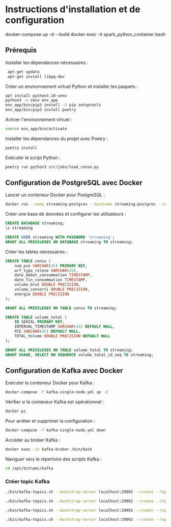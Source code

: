 # Instructions d'installation et de configuration
docker-compose up -d --build
docker exec -it spark_python_container bash
## Prérequis

Installer les dépendances nécessaires :

```bash
 apt-get update
 apt-get install libpq-dev
```

Créer un environnement virtuel Python et installer les paquets :

```bash
apt install python3.10-venv
python3 -m venv env_app
env_app/bin/pip3 install -U pip setuptools
env_app/bin/pip3 install poetry 
```

Activer l'environnement virtuel :

```bash
source env_app/bin/activate
```


Installer les dépendances du projet avec Poetry :

```bash
poetry install
```

Exécuter le script Python :

```bash
poetry run python3 src/jobs/load_conso.py
```

## Configuration de PostgreSQL avec Docker

Lancer un conteneur Docker pour PostgreSQL :

```bash
docker run --name streaming-postgres --hostname streaming-postgres --network pysparkappblanche_default -p 5432:5432 -e POSTGRES_PASSWORD=postgres -e POSTGRES_USER=postgres -d postgres
```

Créer une base de données et configurer les utilisateurs :

```sql
CREATE DATABASE streaming;
\c streaming

CREATE USER streaming WITH PASSWORD 'streaming';
GRANT ALL PRIVILEGES ON DATABASE streaming TO streaming;
```

Créer les tables nécessaires :

```sql
CREATE TABLE conso (
    num_pce VARCHAR(45) PRIMARY KEY,
    arf_type_releve VARCHAR(45),
    date_debut_consommation TIMESTAMP,
    date_fin_consommation TIMESTAMP,
    volume_brut DOUBLE PRECISION,
    volume_converti DOUBLE PRECISION,
    energie DOUBLE PRECISION
);

GRANT ALL PRIVILEGES ON TABLE conso TO streaming;

CREATE TABLE volume_total (
    ID SERIAL PRIMARY KEY,
    INTERVAL_TIMESTAMP VARCHAR(45) DEFAULT NULL,
    PCE VARCHAR(45) DEFAULT NULL,
    TOTAL_Volume DOUBLE PRECISION DEFAULT NULL
);

GRANT ALL PRIVILEGES ON TABLE volume_total TO streaming;
GRANT USAGE, SELECT ON SEQUENCE volume_total_id_seq TO streaming;
```

## Configuration de Kafka avec Docker

Exécuter le conteneur Docker pour Kafka :

```bash
docker-compose -f kafka-single-node.yml up -d
```

Vérifier si le conteneur Kafka est opérationnel :

```bash
docker ps
```

Pour arrêter et supprimer la configuration :

```bash
docker-compose -f kafka-single-node.yml down
```

Accéder au broker Kafka :

```bash
docker exec -it kafka-broker /bin/bash
```

Naviguer vers le répertoire des scripts Kafka :

```bash
cd /opt/bitnami/kafka
```

### Créer topic Kafka ###

```bash
./bin/kafka-topics.sh --bootstrap-server localhost:29092 --create --topic streaming.conso.input --partitions 1 --replication-factor 1

./bin/kafka-topics.sh --bootstrap-server localhost:29092 --create --topic streaming.alerts.input --partitions 1 --replication-factor 1

./bin/kafka-topics.sh --bootstrap-server localhost:29092 --create --topic streaming.alerts.critical --partitions 1 --replication-factor 1

./bin/kafka-topics.sh --bootstrap-server localhost:29092 --create --topic streaming.alerts.highvolume --partitions 1 --replication-factor 1


```
